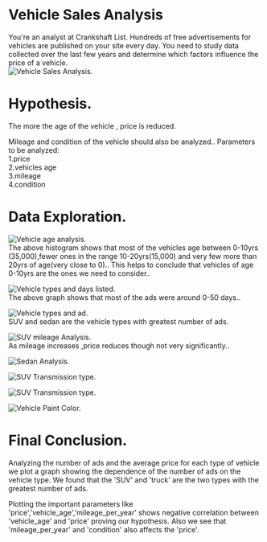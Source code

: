 # Vehicle Sales Analysis  
You're an analyst at Crankshaft List. Hundreds of free advertisements for vehicles are published on your site every day. You need to study data collected over the last few years and determine which factors influence the price of a vehicle.  
![Vehicle Sales Analysis.](images/car_sales_eda.jpg 'Vehicle Sales analysis.')  

# Hypothesis.  
The more the age of the vehicle , price is reduced.

Mileage and condition of the vehicle should also be analyzed.. Parameters to be analyzed:  
1.price  
2.vehicles age  
3.mileage  
4.condition  

# Data Exploration.  
![Vehicle age analysis.](images/eda_vehicles_age_frequency.png 'Vehicle age analysis.')  
The above histogram shows that most of the vehicles age between 0-10yrs (35,000),fewer
ones in the range 10-20yrs(15,000) and very few more than 20yrs of age(very close to 0)..
This helps to conclude that vehicles of age 0-10yrs are the ones we need to consider..

![Vehicle types and days listed.](images/eda_vehicles_ad_listed.png 'Vehicle types and days listed.')  
The above graph shows that most of the ads were around 0-50 days..

![Vehicle types and ad.](images/eda_vehicle_type_ad.png 'Vehicle types and ad.')  
SUV and sedan are the vehicle types with greatest number of ads.  

![SUV mileage Analysis.](images/eda_vehicle_mileage_price.png 'SUV mileage analysis.')  
As mileage increases ,price reduces though not very significantly..  

![Sedan Analysis.](images/eda_vehicle_price_condition.png 'Sedan analysis.')  


![SUV Transmission type.](images/eda_vehicles_transmission_boxplot.png 'SUV Transmission type.')    

![SUV Transmission type.](images/eda_vehicles_transmission_boxplot.png 'SUV Transmission type.')  



![Vehicle Paint Color.](images/eda_vehicles_paint_color_boxplot.png 'Vehicle Paint color.')    

# Final Conclusion.  
Analyzing the number of ads and the average price for each type of vehicle we plot a graph showing the dependence of the number of ads on the vehicle type. We found that the 'SUV' and 'truck' are the two types with the greatest number of ads.

Plotting the important parameters like 'price','vehicle_age','mileage_per_year' shows negative correlation between 'vehicle_age' and 'price' proving our hypothesis. Also we see that 'mileage_per_year' and 'condition' also affects the 'price'.



